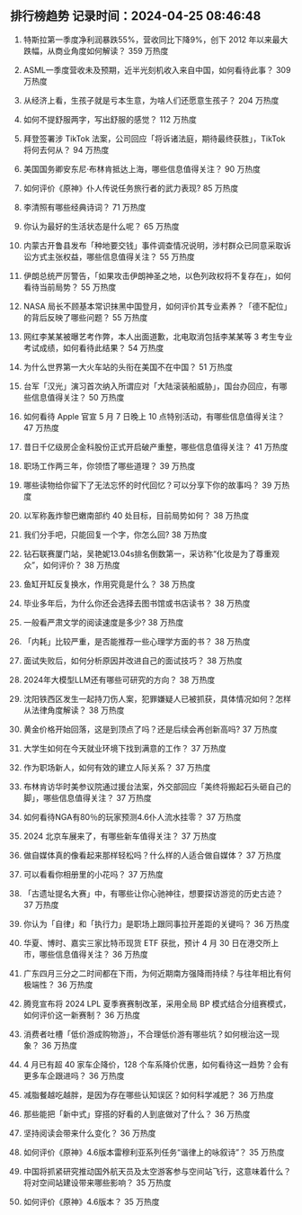 
## 排行榜趋势 记录时间：2024-04-25 08:46:48
  
  1. 特斯拉第一季度净利润暴跌55%，营收同比下降9%，创下 2012 年以来最大跌幅，从商业角度如何解读？ 359 万热度
    
  2. ASML一季度营收未及预期，近半光刻机收入来自中国，如何看待此事？ 309 万热度
    
  3. 从经济上看，生孩子就是亏本生意，为啥人们还愿意生孩子？ 204 万热度
    
  4. 如何不提舒服两字，写出舒服的感觉？ 112 万热度
    
  5. 拜登签署涉 TikTok 法案，公司回应「将诉诸法庭，期待最终获胜」，TikTok 将何去何从？ 94 万热度
    
  6. 美国国务卿安东尼·布林肯抵达上海，哪些信息值得关注？ 90 万热度
    
  7. 如何评价《原神》仆人传说任务旅行者的武力表现? 85 万热度
    
  8. 李清照有哪些经典诗词？ 71 万热度
    
  9. 你认为最好的生活状态是什么呢？ 65 万热度
    
  10. 内蒙古开鲁县发布「种地要交钱」事件调查情况说明，涉村群众已同意采取诉讼方式主张权益，哪些信息值得关注？ 55 万热度
    
  11. 伊朗总统严厉警告，「如果攻击伊朗神圣之地，以色列政权将不复存在」，如何看待当前局势？ 55 万热度
    
  12. NASA 局长不顾基本常识抹黑中国登月，如何评价其专业素养？「德不配位」的背后反映了哪些问题？ 55 万热度
    
  13. 网红李某某被曝艺考作弊，本人出面道歉，北电取消包括李某某等 3 考生专业考试成绩，如何看待此结果？ 54 万热度
    
  14. 为什么世界第一大火车站的头衔在美国不在中国？ 51 万热度
    
  15. 台军「汉光」演习首次纳入所谓应对「大陆滚装船威胁」，国台办回应，有哪些信息值得关注？ 50 万热度
    
  16. 如何看待 Apple 官宣 5 月 7 日晚上 10 点特别活动，有哪些信息值得关注？ 47 万热度
    
  17. 昔日千亿级房企金科股份正式开启破产重整，哪些信息值得关注？ 41 万热度
    
  18. 职场工作两三年，你领悟了哪些道理？ 39 万热度
    
  19. 哪些读物给你留下了无法忘怀的时代回忆？可以分享下你的故事吗？ 39 万热度
    
  20. 以军称轰炸黎巴嫩南部约 40 处目标，目前局势如何？ 38 万热度
    
  21. 我们分手吧，只能回复一个字，你怎么回? 38 万热度
    
  22. 钻石联赛厦门站，吴艳妮13.04s排名倒数第一，采访称“化妆是为了尊重观众”，如何评价？ 38 万热度
    
  23. 鱼缸开缸反复换水，作用究竟是什么？ 38 万热度
    
  24. 毕业多年后，为什么你还会选择去图书馆或书店读书？ 38 万热度
    
  25. 一般看严肃文学的阅读速度是多少? 38 万热度
    
  26. 「内耗」比较严重，是否能推荐一些心理学方面的书？ 38 万热度
    
  27. 面试失败后，如何分析原因并改进自己的面试技巧？ 38 万热度
    
  28. 2024年大模型LLM还有哪些可研究的方向？ 38 万热度
    
  29. 沈阳铁西区发生一起持刀伤人案，犯罪嫌疑人已被抓获，具体情况如何？怎样从法律角度解读？ 38 万热度
    
  30. 黄金价格开始回落，这是到顶点了吗？还是后续会再创新高吗? 37 万热度
    
  31. 大学生如何在今天就业环境下找到满意的工作？ 37 万热度
    
  32. 作为职场新人，如何有效的建立人际关系？ 37 万热度
    
  33. 布林肯访华时美参议院通过援台法案，外交部回应「美终将搬起石头砸自己的脚」，哪些信息值得关注？ 37 万热度
    
  34. 如何看待NGA有80％的玩家预测4.6仆人流水挂零？ 37 万热度
    
  35. 2024 北京车展来了，有哪些新车值得关注？ 37 万热度
    
  36. 做自媒体真的像看起来那样轻松吗？什么样的人适合做自媒体？ 37 万热度
    
  37. 可以看看你相册里的小花吗？ 37 万热度
    
  38. 「古遗址提名大赛」中，有哪些让你心驰神往，想要探访游览的历史古迹？ 37 万热度
    
  39. 你认为「自律」和「执行力」是职场上跟同事拉开差距的关键吗？ 36 万热度
    
  40. 华夏、博时、嘉实三家比特币现货 ETF 获批，预计 4 月 30 日在港交所上市，哪些信息值得关注？ 36 万热度
    
  41. 广东四月三分之二时间都在下雨，为何近期南方强降雨持续？与往年相比有何极端性？ 36 万热度
    
  42. 腾竞宣布将 2024 LPL 夏季赛赛制改革，采用全局 BP 模式结合分组赛模式，如何评价这一新赛制？ 36 万热度
    
  43. 消费者吐槽「低价游成购物游」，不合理低价游有哪些坑？如何根治这一现象？ 36 万热度
    
  44. 4 月已有超 40 家车企降价，128 个车系降价优惠，如何看待这一趋势？会有更多车企跟进吗？ 36 万热度
    
  45. 减脂餐越吃越胖，是因为存在哪些认知误区？如何科学减肥？ 36 万热度
    
  46. 那些能把「新中式」穿搭的好看的人到底做对了什么？ 36 万热度
    
  47. 坚持阅读会带来什么变化？ 36 万热度
    
  48. 如何评价《原神》4.6版本雷穆利亚系列任务“谐律上的咏叙诗”？ 35 万热度
    
  49. 中国将抓紧研究推动国外航天员及太空游客参与空间站飞行，这意味着什么？将对空间站建设带来哪些影响？ 35 万热度
    
  50. 如何评价《原神》4.6版本？ 35 万热度
    